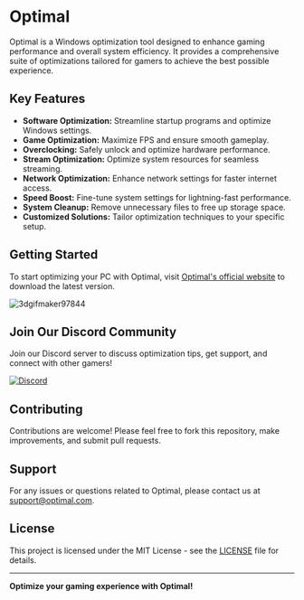 # Optimal

Optimal is a Windows optimization tool designed to enhance gaming performance and overall system efficiency. It provides a comprehensive suite of optimizations tailored for gamers to achieve the best possible experience.

## Key Features

- **Software Optimization:** Streamline startup programs and optimize Windows settings.
- **Game Optimization:** Maximize FPS and ensure smooth gameplay.
- **Overclocking:** Safely unlock and optimize hardware performance.
- **Stream Optimization:** Optimize system resources for seamless streaming.
- **Network Optimization:** Enhance network settings for faster internet access.
- **Speed Boost:** Fine-tune system settings for lightning-fast performance.
- **System Cleanup:** Remove unnecessary files to free up storage space.
- **Customized Solutions:** Tailor optimization techniques to your specific setup.

## Getting Started

To start optimizing your PC with Optimal, visit [Optimal's official website](https://example.com) to download the latest version.

![3dgifmaker97844](https://github.com/user-attachments/assets/05f176ac-b430-4fe4-82eb-1b480031b39c)


## Join Our Discord Community

Join our Discord server to discuss optimization tips, get support, and connect with other gamers!

[![Discord](https://img.shields.io/discord/1234567890?color=7289DA&label=Discord&logo=discord&logoColor=ffffff)](https://discord.gg/your-discord-invite)

## Contributing

Contributions are welcome! Please feel free to fork this repository, make improvements, and submit pull requests.

## Support

For any issues or questions related to Optimal, please contact us at support@optimal.com.

## License

This project is licensed under the MIT License - see the [LICENSE](LICENSE) file for details.

---

**Optimize your gaming experience with Optimal!**
